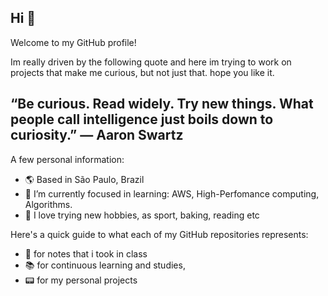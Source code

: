 ## Hi :blue_heart:

Welcome to my GitHub profile! 

Im really driven by the following quote and here im trying to work on projects that make me curious, but not just that. hope you like it.

## “Be curious. Read widely. Try new things. What people call intelligence just boils down to curiosity.” ― Aaron Swartz

A few personal information:

- 🌎 Based in São Paulo, Brazil
- :star2: I’m currently focused in learning: AWS, High-Perfomance computing, Algorithms.
- :sparkling_heart: I love trying new hobbies, as sport, baking, reading etc

Here's a quick guide to what each of my GitHub repositories represents: 

- :notebook_with_decorative_cover: for notes that i took in class
- 📚 for continuous learning and studies,
- :pager: for my personal projects
